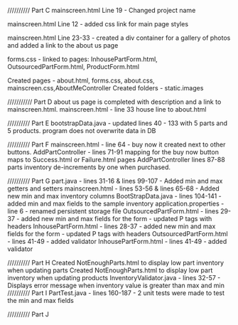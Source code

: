 
//////////
Part C
mainscreen.html Line 19 - Changed project name

mainscreen.html Line 12 - added css link for main page styles

mainscreen.html Line 23-33 - created a div 
container for a gallery of photos and added 
a link to the about us page

forms.css - linked to pages: InhousePartForm.html, OutsourcedPartForm.html,
ProductForm.html

Created pages - about.html, forms.css, about.css, mainscreen.css,AboutMeController
Created folders - static.images


///////////
Part D
about us page is completed with description and a link to mainscreen.html.
mainscreen.html - line 33 house line to about.html


//////////
Part E
bootstrapData.java - updated lines 40 - 133 with 5 parts and 5 products. 
program does not overwrite data in DB


//////////
Part F
mainscreen.html - line 64 - buy now it created next to other buttons.
AddPartController - lines 71-91 mapping for the buy now button maps to Success.html or Failure.html pages
AddPartController lines 87-88 parts inventory de-increments by one when purchased.

//////////
Part G
part.java - lines 31-16 & lines 99-107 - Added min and max getters and setters
mainscreen.html - lines 53-56 & lines 65-68 - Added new min and max inventory columns
BootStrapData.java - lines 104-141 - added min and max fields to the sample inventory
application.properties - line 6 - renamed persistent storage file
OutsourcedPartForm.html - lines 29-37 - added new min and max fields for the form - updated P tags with headers
InhousePartForm.html - lines 28-37 - added new min and max fields for the form - updated P tags with headers
OutsourcedPartForm.html - lines 41-49 - added validator
InhousePartForm.html - lines 41-49 - added validator

//////////
Part H
Created NotEnoughParts.html to display low part inventory when updating parts
Created NotEnoughParts.html to display low part inventory when updating products
InventoryValidator.java - lines 32-57 - Displays error message when inventory value is greater than max and min
//////////
Part I
PartTest.java - lines 160-187 - 2 unit tests were made to test the min and max fields

//////////
Part J